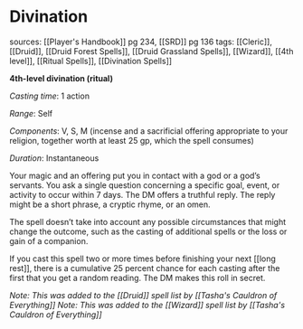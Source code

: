 # Divination
sources: [[Player's Handbook]] pg 234, [[SRD]] pg 136
tags: [[Cleric]], [[Druid]], [[Druid Forest Spells]], [[Druid Grassland Spells]], [[Wizard]], [[4th level]], [[Ritual Spells]], [[Divination Spells]]

**4th-level divination (ritual)**

*Casting time*: 1 action

*Range*: Self

*Components*: V, S, M (incense and a sacrificial offering appropriate to your religion, together worth at least 25 gp, which the spell consumes)

*Duration*: Instantaneous

Your magic and an offering put you in contact with a god or a god’s servants. You ask a single question concerning a specific goal, event, or activity to occur within 7 days. The DM offers a truthful reply. The reply might be a short phrase, a cryptic rhyme, or an omen.

The spell doesn’t take into account any possible circumstances that might change the outcome, such as the casting of additional spells or the loss or gain of a companion.

If you cast this spell two or more times before finishing your next [[long rest]], there is a cumulative 25 percent chance for each casting after the first that you get a random reading. The DM makes this roll in secret.

*Note: This was added to the [[Druid]] spell list by [[Tasha's Cauldron of Everything]]*
*Note: This was added to the [[Wizard]] spell list by [[Tasha's Cauldron of Everything]]*